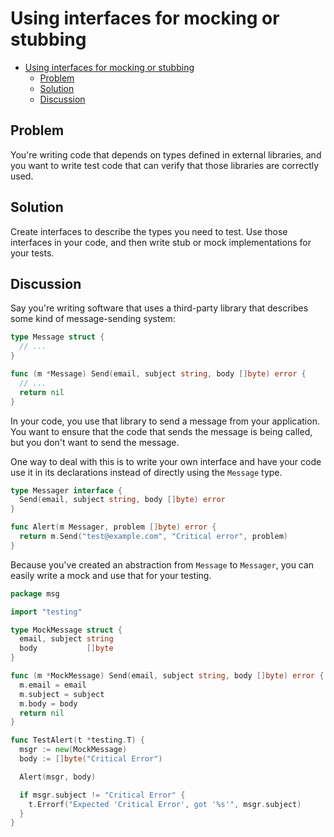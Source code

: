 # Using interfaces for mocking or stubbing

- [Using interfaces for mocking or stubbing](#using-interfaces-for-mocking-or-stubbing)
  - [Problem](#problem)
  - [Solution](#solution)
  - [Discussion](#discussion)

## Problem

You're writing code that depends on types defined in external libraries, and you want to write test code that can verify that those libraries are correctly used.

## Solution

Create interfaces to describe the types you need to test. Use those interfaces in your code, and then write stub or mock implementations for your tests.

## Discussion

Say you're writing software that uses a third-party library that describes some kind of message-sending system:

```go
type Message struct {
  // ...
}

func (m *Message) Send(email, subject string, body []byte) error {
  // ...
  return nil
}
```

In your code, you use that library to send a message from your application. You want to ensure that the code that sends the message is being called, but you don't want to send the message.

One way to deal with this is to write your own interface and have your code use it in its declarations instead of directly using the `Message` type.

```go
type Messager interface {
  Send(email, subject string, body []byte) error
}

func Alert(m Messager, problem []byte) error {
  return m.Send("test@example.com", "Critical error", problem)
}
```

Because you've created an abstraction from `Message` to `Messager`, you can easily write a mock and use that for your testing.

```go
package msg

import "testing"

type MockMessage struct {
  email, subject string
  body           []byte
}

func (m *MockMessage) Send(email, subject string, body []byte) error {
  m.email = email
  m.subject = subject
  m.body = body
  return nil
}

func TestAlert(t *testing.T) {
  msgr := new(MockMessage)
  body := []byte("Critical Error")

  Alert(msgr, body)

  if msgr.subject != "Critical Error" {
    t.Errorf("Expected 'Critical Error', got '%s'", msgr.subject)
  }
}
```
